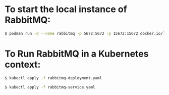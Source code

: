 # To start the local instance of RabbitMQ:
```bash
$ podman run -d --name rabbitmq -p 5672:5672 -p 15672:15672 docker.io/library/rabbitmq:3-management
```
# To Run RabbitMQ in a Kubernetes context:
```bash
$ kubectl apply -f rabbitmq-deployment.yaml
```
```bash
$ kubectl apply -f rabbitmq-service.yaml
```